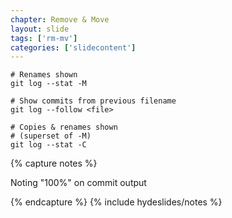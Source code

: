 ```yaml
---
chapter: Remove & Move
layout: slide
tags: ['rm-mv']
categories: ['slidecontent']
---
```


	# Renames shown
	git log --stat -M

	# Show commits from previous filename
	git log --follow <file>

	# Copies & renames shown
	# (superset of -M)
	git log --stat -C

{% capture notes %}

Noting "100%" on commit output

{% endcapture %}
{% include hydeslides/notes %}